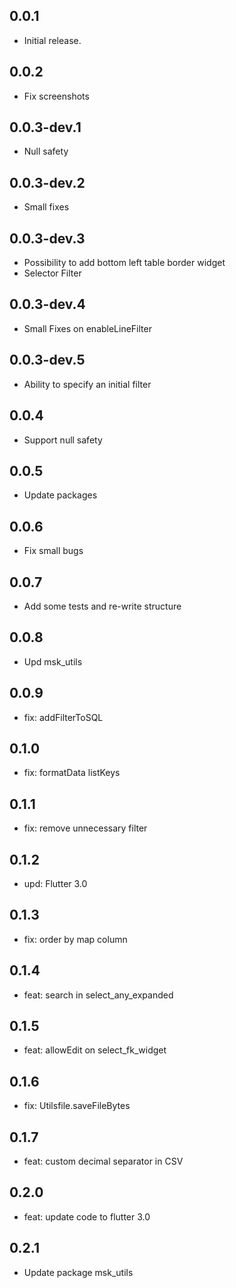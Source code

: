 ## 0.0.1

* Initial release.

## 0.0.2

* Fix screenshots

## 0.0.3-dev.1

* Null safety

## 0.0.3-dev.2

* Small fixes

## 0.0.3-dev.3

* Possibility to add bottom left table border widget
* Selector Filter

## 0.0.3-dev.4

* Small Fixes on enableLineFilter

## 0.0.3-dev.5

* Ability to specify an initial filter

## 0.0.4

* Support null safety

## 0.0.5

* Update packages

## 0.0.6

* Fix small bugs

## 0.0.7

* Add some tests and re-write structure

## 0.0.8

* Upd msk_utils


## 0.0.9

* fix: addFilterToSQL

## 0.1.0

* fix: formatData listKeys

## 0.1.1

* fix: remove unnecessary filter

## 0.1.2

* upd: Flutter 3.0

## 0.1.3

* fix: order by map column

## 0.1.4

* feat: search in select_any_expanded

## 0.1.5

* feat: allowEdit on select_fk_widget


## 0.1.6

* fix: Utilsfile.saveFileBytes

## 0.1.7
* feat: custom decimal separator in CSV

## 0.2.0
* feat: update code to flutter 3.0

## 0.2.1
* Update package msk_utils 

